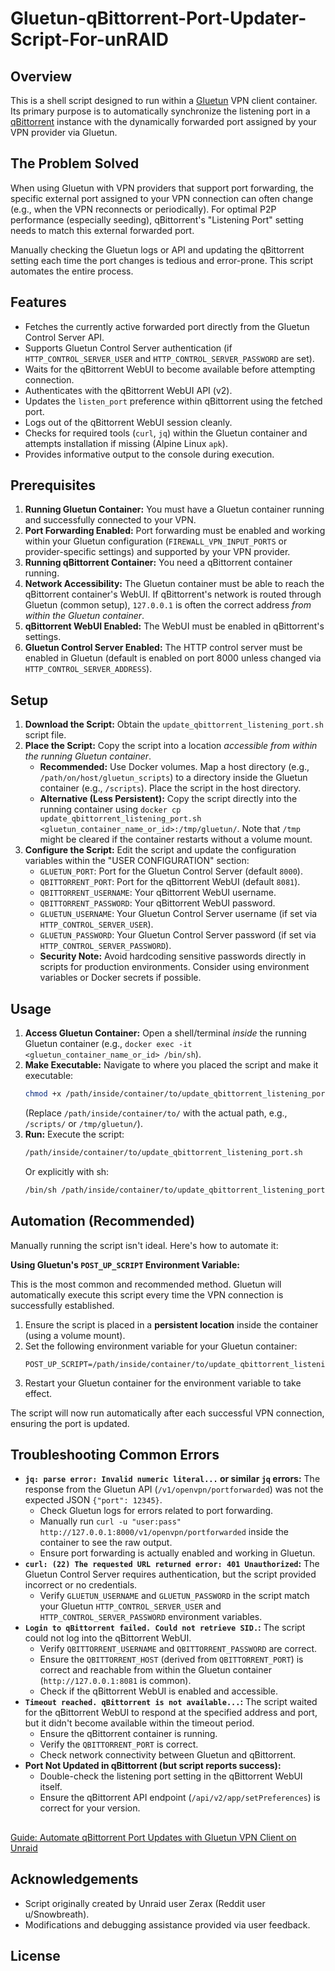 # Gluetun-qBittorrent-Port-Updater-Script-For-unRAID

## Overview

This is a shell script designed to run within a [Gluetun](https://github.com/qdm12/gluetun) VPN client container. Its primary purpose is to automatically synchronize the listening port in a [qBittorrent](https://www.qbittorrent.org/) instance with the dynamically forwarded port assigned by your VPN provider via Gluetun.

## The Problem Solved

When using Gluetun with VPN providers that support port forwarding, the specific external port assigned to your VPN connection can often change (e.g., when the VPN reconnects or periodically). For optimal P2P performance (especially seeding), qBittorrent's "Listening Port" setting needs to match this external forwarded port.

Manually checking the Gluetun logs or API and updating the qBittorrent setting each time the port changes is tedious and error-prone. This script automates the entire process.

## Features

*   Fetches the currently active forwarded port directly from the Gluetun Control Server API.
*   Supports Gluetun Control Server authentication (if `HTTP_CONTROL_SERVER_USER` and `HTTP_CONTROL_SERVER_PASSWORD` are set).
*   Waits for the qBittorrent WebUI to become available before attempting connection.
*   Authenticates with the qBittorrent WebUI API (v2).
*   Updates the `listen_port` preference within qBittorrent using the fetched port.
*   Logs out of the qBittorrent WebUI session cleanly.
*   Checks for required tools (`curl`, `jq`) within the Gluetun container and attempts installation if missing (Alpine Linux `apk`).
*   Provides informative output to the console during execution.

## Prerequisites

1.  **Running Gluetun Container:** You must have a Gluetun container running and successfully connected to your VPN.
2.  **Port Forwarding Enabled:** Port forwarding must be enabled and working within your Gluetun configuration (`FIREWALL_VPN_INPUT_PORTS` or provider-specific settings) and supported by your VPN provider.
3.  **Running qBittorrent Container:** You need a qBittorrent container running.
4.  **Network Accessibility:** The Gluetun container must be able to reach the qBittorrent container's WebUI. If qBittorrent's network is routed through Gluetun (common setup), `127.0.0.1` is often the correct address *from within the Gluetun container*.
5.  **qBittorrent WebUI Enabled:** The WebUI must be enabled in qBittorrent's settings.
6.  **Gluetun Control Server Enabled:** The HTTP control server must be enabled in Gluetun (default is enabled on port 8000 unless changed via `HTTP_CONTROL_SERVER_ADDRESS`).

## Setup

1.  **Download the Script:** Obtain the `update_qbittorrent_listening_port.sh` script file.
2.  **Place the Script:** Copy the script into a location *accessible from within the running Gluetun container*.
    *   **Recommended:** Use Docker volumes. Map a host directory (e.g., `/path/on/host/gluetun_scripts`) to a directory inside the Gluetun container (e.g., `/scripts`). Place the script in the host directory.
    *   **Alternative (Less Persistent):** Copy the script directly into the running container using `docker cp update_qbittorrent_listening_port.sh <gluetun_container_name_or_id>:/tmp/gluetun/`. Note that `/tmp` might be cleared if the container restarts without a volume mount.
3.  **Configure the Script:** Edit the script and update the configuration variables within the "USER CONFIGURATION" section:
    *   `GLUETUN_PORT`: Port for the Gluetun Control Server (default `8000`).
    *   `QBITTORRENT_PORT`: Port for the qBittorrent WebUI (default `8081`).
    *   `QBITTORRENT_USERNAME`: Your qBittorrent WebUI username.
    *   `QBITTORRENT_PASSWORD`: Your qBittorrent WebUI password.
    *   `GLUETUN_USERNAME`: Your Gluetun Control Server username (if set via `HTTP_CONTROL_SERVER_USER`).
    *   `GLUETUN_PASSWORD`: Your Gluetun Control Server password (if set via `HTTP_CONTROL_SERVER_PASSWORD`).
    *   **Security Note:** Avoid hardcoding sensitive passwords directly in scripts for production environments. Consider using environment variables or Docker secrets if possible.

## Usage

1.  **Access Gluetun Container:** Open a shell/terminal *inside* the running Gluetun container (e.g., `docker exec -it <gluetun_container_name_or_id> /bin/sh`).
2.  **Make Executable:** Navigate to where you placed the script and make it executable:
    ```sh
    chmod +x /path/inside/container/to/update_qbittorrent_listening_port.sh
    ```
    (Replace `/path/inside/container/to/` with the actual path, e.g., `/scripts/` or `/tmp/gluetun/`).
3.  **Run:** Execute the script:
    ```sh
    /path/inside/container/to/update_qbittorrent_listening_port.sh
    ```
    Or explicitly with sh:
    ```sh
    /bin/sh /path/inside/container/to/update_qbittorrent_listening_port.sh
    ```

## Automation (Recommended)

Manually running the script isn't ideal. Here's how to automate it:

**Using Gluetun's `POST_UP_SCRIPT` Environment Variable:**

This is the most common and recommended method. Gluetun will automatically execute this script every time the VPN connection is successfully established.

1.  Ensure the script is placed in a **persistent location** inside the container (using a volume mount).
2.  Set the following environment variable for your Gluetun container:
    ```
    POST_UP_SCRIPT=/path/inside/container/to/update_qbittorrent_listening_port.sh
    ```
3.  Restart your Gluetun container for the environment variable to take effect.

The script will now run automatically after each successful VPN connection, ensuring the port is updated.

## Troubleshooting Common Errors

*   **`jq: parse error: Invalid numeric literal...` or similar `jq` errors:** The response from the Gluetun API (`/v1/openvpn/portforwarded`) was not the expected JSON `{"port": 12345}`.
    *   Check Gluetun logs for errors related to port forwarding.
    *   Manually run `curl -u "user:pass" http://127.0.0.1:8000/v1/openvpn/portforwarded` inside the container to see the raw output.
    *   Ensure port forwarding is actually enabled and working in Gluetun.
*   **`curl: (22) The requested URL returned error: 401 Unauthorized`:** The Gluetun Control Server requires authentication, but the script provided incorrect or no credentials.
    *   Verify `GLUETUN_USERNAME` and `GLUETUN_PASSWORD` in the script match your Gluetun `HTTP_CONTROL_SERVER_USER` and `HTTP_CONTROL_SERVER_PASSWORD` environment variables.
*   **`Login to qBittorrent failed. Could not retrieve SID.`:** The script could not log into the qBittorrent WebUI.
    *   Verify `QBITTORRENT_USERNAME` and `QBITTORRENT_PASSWORD` are correct.
    *   Ensure the `QBITTORRENT_HOST` (derived from `QBITTORRENT_PORT`) is correct and reachable from within the Gluetun container (`http://127.0.0.1:8081` is common).
    *   Check if the qBittorrent WebUI is enabled and accessible.
*   **`Timeout reached. qBittorrent is not available...`:** The script waited for the qBittorrent WebUI to respond at the specified address and port, but it didn't become available within the timeout period.
    *   Ensure the qBittorrent container is running.
    *   Verify the `QBITTORRENT_PORT` is correct.
    *   Check network connectivity between Gluetun and qBittorrent.
*   **Port Not Updated in qBittorrent (but script reports success):**
    *   Double-check the listening port setting in the qBittorrent WebUI itself.
    *   Ensure the qBittorrent API endpoint (`/api/v2/app/setPreferences`) is correct for your version.

## 
<a href="https://forums.unraid.net/topic/184411-guide-automate-qbittorrent-port-updates-with-gluetun-vpn-client-on-unraid-683-and-above/" target="_blank">Guide: Automate qBittorrent Port Updates with Gluetun VPN Client on Unraid</a>


## Acknowledgements

*   Script originally created by Unraid user Zerax (Reddit user u/Snowbreath).
*   Modifications and debugging assistance provided via user feedback.

## License

